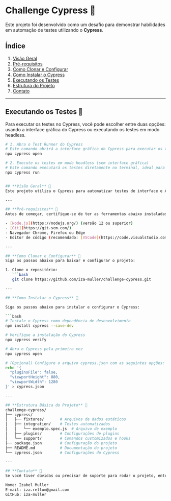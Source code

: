 # **Challenge Cypress** 🚀

Este projeto foi desenvolvido como um desafio para demonstrar habilidades em automação de testes utilizando o **Cypress**.

## **Índice**
1. [Visão Geral](#visão-geral)
2. [Pré-requisitos](#pré-requisitos)
3. [Como Clonar e Configurar](#como-clonar-e-configurar)
4. [Como Instalar o Cypress](#como-instalar-o-cypress)
5. [Executando os Testes](#executando-os-testes)
6. [Estrutura do Projeto](#estrutura-do-projeto)
7. [Contato](#contato)

---

## **Executando os Testes** 🚀

Para executar os testes no Cypress, você pode escolher entre duas opções: usando a interface gráfica do Cypress ou executando os testes em modo headless.

```bash
# 1. Abra o Test Runner do Cypress
# Este comando abrirá a interface gráfica do Cypress para executar os testes de forma visual.
npx cypress open

# 2. Execute os testes em modo headless (sem interface gráfica)
# Este comando executará os testes diretamente no terminal, ideal para automação e integração contínua.
npx cypress run


## **Visão Geral** 🚀
Este projeto utiliza o Cypress para automatizar testes de interface e APIs. O objetivo é simular cenários reais, garantindo que os recursos da aplicação sejam testados de forma eficaz e clara.

---

## **Pré-requisitos** 🚀
Antes de começar, certifique-se de ter as ferramentas abaixo instaladas:

- [Node.js](https://nodejs.org/) (versão 12 ou superior)
- [Git](https://git-scm.com/)
- Navegador Chrome, Firefox ou Edge
- Editor de código (recomendado: [VSCode](https://code.visualstudio.com/))

---

## **Como Clonar e Configurar** 🚀
Siga os passos abaixo para baixar e configurar o projeto:

1. Clone o repositório:
   ```bash
   git clone https://github.com/iza-muller/challenge-cypress.git

---

## **Como Instalar o Cypress** 🚀

Siga os passos abaixo para instalar e configurar o Cypress:

```bash
# Instale o Cypress como dependência de desenvolvimento
npm install cypress --save-dev

# Verifique a instalação do Cypress
npx cypress verify

# Abra o Cypress pela primeira vez
npx cypress open

# (Opcional) Configure o arquivo cypress.json com as seguintes opções:
echo '{
  "pluginsFile": false,
  "viewportHeight": 880,
  "viewportWidth": 1280
}' > cypress.json

---

## **Estrutura Básica do Projeto** 🚀
challenge-cypress/
├── cypress/
│   ├── fixtures/       # Arquivos de dados estáticos
│   ├── integration/    # Testes automatizados
│   │   └── exemplo.spec.js  # Arquivo de exemplo
│   ├── plugins/        # Configurações de plugins
│   └── support/        # Comandos customizados e hooks
├── package.json        # Configuração do projeto
├── README.md           # Documentação do projeto
└── cypress.json        # Configurações do Cypress

---

## **Contato** 🚀
Se você tiver dúvidas ou precisar de suporte para rodar o projeto, entre em contato:

Nome: Izabel Muller
E-mail: iza.rellum@gmail.com
GitHub: iza-muller

